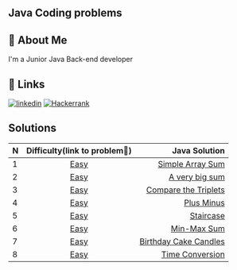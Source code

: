 ## Java Coding problems
## 🚀 About Me
I'm a Junior Java Back-end developer


## 🔗 Links
[![linkedin](https://img.shields.io/badge/linkedin-0A66C2?style=for-the-badge&logo=linkedin&logoColor=white)](https://www.linkedin.com/in/telman-gadimov-0462ab20b/)
[![Hackerrank](https://img.shields.io/badge/-Hackerrank-2EC866?style=for-the-badge&logo=HackerRank&logoColor=white)](https://www.hackerrank.com/telmangadimov1?hr_r=1/)
## Solutions

| N   |                                                                         Difficulty(link to problem🔗)                                                                         |                                                                                                               Java Solution |
|:----|:-----------------------------------------------------------------------------------------------------------------------------------------------------------------------------:|----------------------------------------------------------------------------------------------------------------------------:|
| 1   |                                           [Easy](https://www.hackerrank.com/challenges/simple-array-sum/problem?isFullScreen=false)                                           |           [Simple Array Sum](https://github.com/telman03/Hackerrank-Problems/blob/java/Problem_Solving/simpleArraySum.java) |
| 2   |                                            [Easy](https://www.hackerrank.com/challenges/a-very-big-sum/problem?isFullScreen=false)                                            |                [A very big sum](https://github.com/telman03/Hackerrank-Problems/blob/java/Problem_Solving/aVeryBigSum.java) |
| 3   |                                         [Easy](https://www.hackerrank.com/challenges/compare-the-triplets/problem?isFullScreen=false)                                         |      [Compare the Triplets](https://github.com/telman03/Hackerrank-Problems/blob/java/Problem_Solving/compareTriplets.java) |
| 4   |                                              [Easy](https://www.hackerrank.com/challenges/plus-minus/problem?isFullScreen=false)                                              |                      [Plus Minus](https://github.com/telman03/Hackerrank-Problems/blob/java/Problem_Solving/plusMinus.java) |
| 5   |                                              [Easy](https://www.hackerrank.com/challenges/staircase/problem?isFullScreen=false)                                               |                       [Staircase](https://github.com/telman03/Hackerrank-Problems/blob/java/Problem_Solving/staircase.java) |
| 6   |                                             [Easy](https://www.hackerrank.com/challenges/mini-max-sum/problem?isFullScreen=false)                                             |                   [Min-Max Sum](https://github.com/telman03/Hackerrank-Problems/blob/java/Problem_Solving/min_max_Sum.java) |
| 7   |                                        [Easy](https://www.hackerrank.com/challenges/birthday-cake-candles/problem?isFullScreen=false)                                         | [Birthday Cake Candles](https://github.com/telman03/Hackerrank-Problems/blob/java/Problem_Solving/birthdayCakeCandles.java) |
| 8   |                                            [Easy](https://www.hackerrank.com/challenges/time-conversion/problem?isFullScreen=false)                                           |            [Time Conversion](https://github.com/telman03/Hackerrank-Problems/blob/java/Problem_Solving/timeConversion.java) |